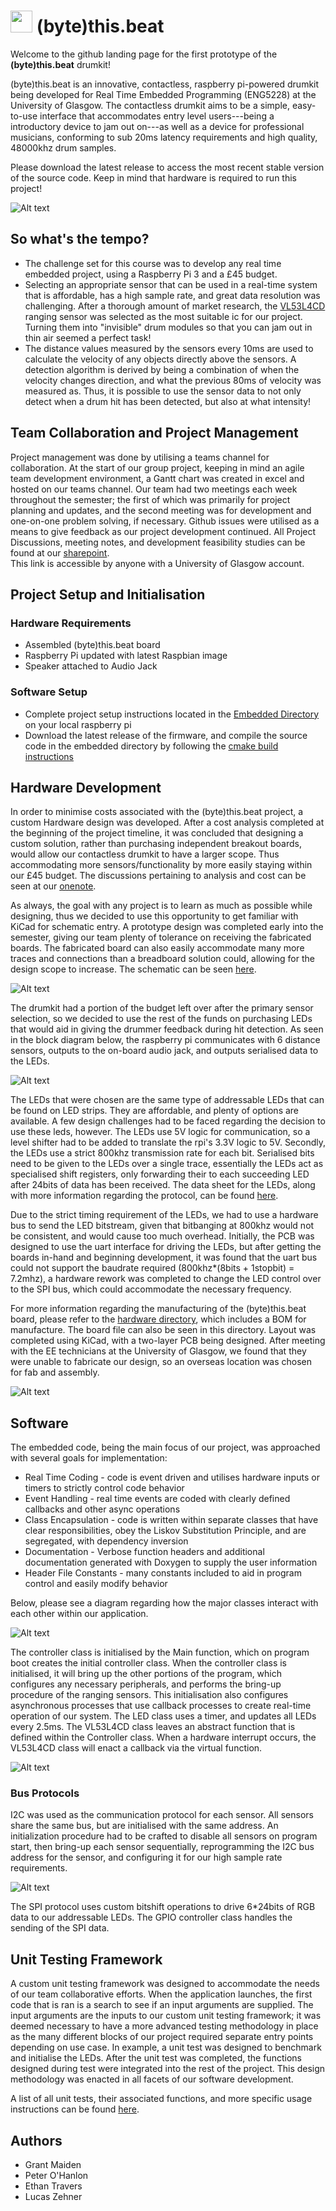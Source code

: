 
# [<img src="./docs/Instagram_icon.png.webp" width="35"/>](https://www.instagram.com/byte.thebeat/) (byte)this.beat  
Welcome to the github landing page for the first prototype of the **(byte)this.beat** drumkit!

(byte)this.beat is an innovative, contactless, raspberry pi-powered drumkit being developed for  Real Time Embedded Programming (ENG5228) at the University of Glasgow.  The contactless drumkit aims to be a simple, easy-to-use interface that accommodates entry level users---being a introductory device to jam out on---as well as a device for professional musicians, conforming to sub 20ms latency requirements and high quality, 48000khz drum samples.

Please download the latest release to access the most recent stable version of the source code. Keep in mind that hardware is required to run this project!

<img src="./docs/ByteThisBeat.jpg" alt="Alt text" title="(byte)this.beat; PCB">

## So what's the tempo?

* The challenge set for this course was to develop any real time embedded project, using a Raspberry Pi 3 and a £45 budget.  
* Selecting an appropriate sensor that can be used in a real-time system that is affordable, has a high sample rate, and great data resolution was challenging. After a thorough amount of market research, the [VL53L4CD](https://www.st.com/en/imaging-and-photonics-solutions/vl53l4cd.html) ranging sensor was selected as the most suitable ic for our project. Turning them into "invisible" drum modules so that you can jam out in thin air seemed a perfect task!  
* The distance values measured by the sensors every 10ms are used to calculate the velocity of any objects directly above the sensors. A detection algorithm is derived by being a combination of when the velocity changes direction, and what the previous 80ms of velocity was measured as. Thus, it is possible to use the sensor data to not only detect when a drum hit has been detected, but also at what intensity!

## Team Collaboration and Project Management

Project management was done by utilising a teams channel for collaboration. At the start of our group project, keeping in mind an agile team development environment, a Gantt chart was created in excel and hosted on our teams channel. Our team had two meetings each week throughout the semester; the first of which was primarily for project planning and updates, and the second meeting was for development and one-on-one problem solving, if necessary. Github issues were utilised as a means to give feedback as our project development continued. All Project Discussions, meeting notes, and development feasibility studies can be found at our [sharepoint](https://gla.sharepoint.com/:o:/s/ENG5228RTEP/Er4JzmCRMUZCnUjhNUSQIA8BrX5IVSQI6c456dHyLfZf0w?e=HDqj4z).  
This link is accessible by anyone with a University of Glasgow account.

## Project Setup and Initialisation
### Hardware Requirements
* Assembled (byte)this.beat board
* Raspberry Pi updated with latest Raspbian image
* Speaker attached to Audio Jack
### Software Setup
* Complete project setup instructions located in the [Embedded Directory](https://github.com/GrantMaiden/ContactlessPiPoweredDrumkit/tree/main/embedded) on your local raspberry pi
* Download the latest release of the firmware, and compile the source code in the embedded directory by following the [cmake build instructions](https://github.com/GrantMaiden/ContactlessPiPoweredDrumkit/blob/main/embedded/cmake_build_instructions.txt)

## Hardware Development
In order to minimise costs associated with the (byte)this.beat project, a custom Hardware design was developed. After a cost analysis completed at the beginning of the project timeline, it was concluded that designing a custom solution, rather than purchasing independent breakout boards, would allow our contactless drumkit to have a larger scope. Thus accommodating more sensors/functionality by more easily staying within our £45 budget. The discussions pertaining to analysis and cost can be seen at our [onenote](https://gla.sharepoint.com/:o:/s/ENG5228RTEP/Er4JzmCRMUZCnUjhNUSQIA8BrX5IVSQI6c456dHyLfZf0w?e=HDqj4z).  

As always, the goal with any project is to learn as much as possible while designing, thus we decided to use this opportunity to get familiar with KiCad for schematic entry. A prototype design was completed early into the semester, giving our team plenty of tolerance on receiving the fabricated boards. The fabricated board can also easily accommodate many more traces and connections than a breadboard solution could, allowing for the design scope to increase. The schematic can be seen [here](https://github.com/GrantMaiden/ContactlessPiPoweredDrumkit/blob/main/hardware/ContactlessPiPoweredDrumkit/Schematic/byteThisBeatREVA.pdf).

<img src="./docs/Schematic overview.png" alt="Alt text" title="(byte)this.beat; Schematic overview">

The drumkit had a portion of the budget left over after the primary sensor selection, so we decided to use the rest of the funds on purchasing LEDs that would aid in giving the drummer feedback during hit detection. As seen in the block diagram below, the raspberry pi communicates with 6 distance sensors, outputs to the on-board audio jack, and outputs serialised data to the LEDs.

<img src="./docs/Hardware Block Diagram.JPG" alt="Alt text" title="(byte)this.beat; Hardware Diagram">

The LEDs that were chosen are the same type of addressable LEDs that can be found on LED strips. They are affordable, and plenty of options are available. A few design challenges had to be faced regarding the decision to use these leds, however. The LEDs use 5V logic for communication, so a level shifter had to be added to translate the rpi's 3.3V logic to 5V. Secondly, the LEDs use a strict 800khz transmission rate for each bit. Serialised bits need to be given to the LEDs over a single trace, essentially the LEDs act as specialised shift registers, only forwarding their to each succeeding LED after 24bits of data has been received. The data sheet for the LEDs, along with more information regarding the protocol, can be found [here](https://github.com/GrantMaiden/ContactlessPiPoweredDrumkit/blob/main/docs/datasheets/IN-PI55TAT(X)R(X)G(X)B_v1.5.pdf). 


Due to the strict timing requirement of the LEDs, we had to use a hardware bus to send the LED bitstream, given that bitbanging at 800khz would not be consistent, and would cause too much overhead. Initially, the PCB was designed to use the uart interface for driving the LEDs, but after getting the boards in-hand and beginning development, it was found that the uart bus could not support the baudrate required (800khz*(8bits + 1stopbit) = 7.2mhz), a hardware rework was completed to change the LED control over to the SPI bus, which could accommodate the necessary frequency.

For more information regarding the manufacturing of the (byte)this.beat board, please refer to the [hardware directory](https://github.com/GrantMaiden/ContactlessPiPoweredDrumkit/tree/main/hardware/ContactlessPiPoweredDrumkit), which includes a BOM for manufacture. The board file can also be seen in this directory. Layout was completed using KiCad, with a two-layer PCB being designed. After meeting with the EE technicians at the University of Glasgow, we found that they were unable to fabricate our design, so an overseas location was chosen for fab and assembly.

<img src="./docs/PCB_Layout.JPG" alt="Alt text" title="(byte)this.beat; Schematic overview">

## Software 

The embedded code, being the main focus of our project, was approached with several goals for implementation:
* Real Time Coding - code is event driven and utilises hardware inputs or timers to strictly control code behavior
* Event Handling - real time events are coded with clearly defined callbacks and other async operations
* Class Encapsulation - code is written within separate classes that have clear responsibilities, obey the Liskov Substitution Principle, and are segregated, with dependency inversion
* Documentation - Verbose function headers and additional documentation generated with Doxygen to supply the user information
* Header File Constants - many constants included to aid in program control and easily modify behavior

Below, please see a diagram regarding how the major classes interact with each other within our application.

<img src="./docs/Initialisation Flowchart.JPG" alt="Alt text" title="(byte)this.beat; Init Flowchart">

The controller class is initialised by the Main function, which on program boot creates the initial controller class. When the controller class is initialised, it will bring up the other portions of the program, which configures any necessary peripherals, and performs the bring-up procedure of the ranging sensors. This initialisation also configures asynchronous processes that use callback processes to create real-time operation of our system. The LED class uses a timer, and updates all LEDs every 2.5ms. The VL53L4CD class leaves an abstract function that is defined within the Controller class. When a hardware interrupt occurs, the VL53L4CD class will enact a callback via the virtual function.

<img src="./docs/Class Diagram.JPG" alt="Alt text" title="(byte)this.beat; class diagram">

### Bus Protocols
I2C was used as the communication protocol for each sensor. All sensors share the same bus, but are initialised with the same address. An initialization procedure had to be crafted to disable all sensors on program start, then bring-up each sensor sequentially, reprogramming the I2C bus address for the sensor, and configuring it for our high sample rate requirements.

<img src="./docs/VL53L4CD bringup.png" alt="Alt text" title="(byte)this.beat; ranging bringup">

The SPI protocol uses custom bitshift operations to drive 6*24bits of RGB data to our addressable LEDs. The GPIO controller class handles the sending of the SPI data.


## Unit Testing Framework
A custom unit testing framework was designed to accommodate the needs of our team collaborative efforts. When the application launches, the first code that is ran is a search to see if an input arguments are supplied. The input arguments are the inputs to our custom unit testing framework; it was deemed necessary to have a more advanced testing methodology in place as the many different blocks of our project required separate entry points depending on use case. In example, a unit test was designed to benchmark and initialise the LEDs. After the unit test was completed, the functions designed during test were integrated into the rest of the project. This design methodology was enacted in all facets of our software development. 

A list of all unit tests, their associated functions, and more specific usage instructions can be found [here](https://github.com/GrantMaiden/ContactlessPiPoweredDrumkit/blob/main/embedded/unit_tests.txt).


## Authors

* Grant Maiden  
* Peter O'Hanlon  
* Ethan Travers  
* Lucas Zehner  
